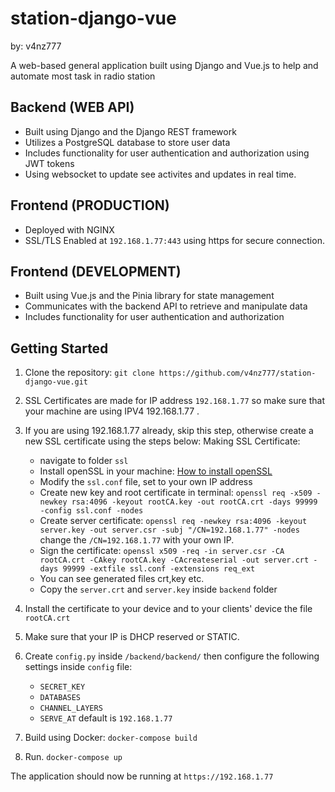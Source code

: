 # station-django-vue

by: v4nz777

A web-based general application built using Django and Vue.js
to help and automate most task in radio station

## Backend (WEB API)

- Built using Django and the Django REST framework
- Utilizes a PostgreSQL database to store user data
- Includes functionality for user authentication and authorization using JWT tokens
- Using websocket to update see activites and updates in real time.

## Frontend (PRODUCTION)

- Deployed with NGINX
- SSL/TLS Enabled at `192.168.1.77:443` using https for secure connection.
  

## Frontend (DEVELOPMENT)

- Built using Vue.js and the Pinia library for state management
- Communicates with the backend API to retrieve and manipulate data
- Includes functionality for user authentication and authorization

## Getting Started

1. Clone the repository:
```git clone https://github.com/v4nz777/station-django-vue.git```

2. SSL Certificates are made for IP address `192.168.1.77` so make sure that your machine are using IPV4 192.168.1.77 . 

3. If you are using 192.168.1.77 already, skip this step, otherwise create a new SSL certificate using the steps below:
   Making SSL Certificate:
    - navigate to folder `ssl`
    - Install openSSL in your machine: [How to install openSSL](https://www.ibm.com/docs/en/ts4500-tape-library?topic=openssl-installing)
    - Modify the `ssl.conf` file, set to your own IP address
    - Create new key and root certificate in terminal: ```openssl req -x509 -newkey rsa:4096 -keyout rootCA.key -out rootCA.crt -days 99999 -config ssl.conf -nodes```
    - Create server certificate: ```openssl req -newkey rsa:4096 -keyout server.key -out server.csr -subj "/CN=192.168.1.77" -nodes``` change the `/CN=192.168.1.77` with your own IP.
    - Sign the certificate: ```openssl x509 -req -in server.csr -CA rootCA.crt -CAkey rootCA.key -CAcreateserial -out server.crt -days 99999 -extfile ssl.conf -extensions req_ext```
    - You can see generated files crt,key etc.
    - Copy the `server.crt` and `server.key` inside `backend` folder
4. Install the certificate to your device and to your clients' device the file `rootCA.crt`
5. Make sure that your IP is DHCP reserved or STATIC.

6. Create `config.py` inside `/backend/backend/` then configure the following settings inside `config` file:
    - `SECRET_KEY`
    - `DATABASES`
    - `CHANNEL_LAYERS`
    - `SERVE_AT` default is `192.168.1.77`
      
7. Build using Docker:
   ```docker-compose build```

8. Run.
   ```docker-compose up```





The application should now be running at ```https://192.168.1.77```

